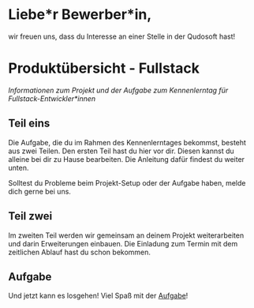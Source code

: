 # Liebe\*r Bewerber\*in,

wir freuen uns, dass du Interesse an einer Stelle in der Qudosoft hast!

# Produktübersicht - Fullstack

*Informationen zum Projekt und der Aufgabe zum Kennenlerntag für Fullstack-Entwickler\*innen*

## Teil eins
Die Aufgabe, die du im Rahmen des Kennenlerntages bekommst, besteht aus zwei Teilen. Den ersten Teil hast du hier vor dir. Diesen kannst du alleine bei dir zu Hause bearbeiten. Die Anleitung dafür findest du weiter unten.

Solltest du Probleme beim Projekt-Setup oder der Aufgabe haben, melde dich gerne bei uns.

## Teil zwei
Im zweiten Teil werden wir gemeinsam an deinem Projekt weiterarbeiten und darin Erweiterungen einbauen. Die Einladung zum Termin mit dem zeitlichen Ablauf hast du schon bekommen.

## Aufgabe

Und jetzt kann es losgehen! Viel Spaß mit der [Aufgabe](./Aufgabe.md)!
